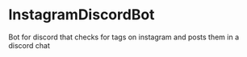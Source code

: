 # InstagramDiscordBot
Bot for discord that checks for tags on instagram and posts them in a discord chat
